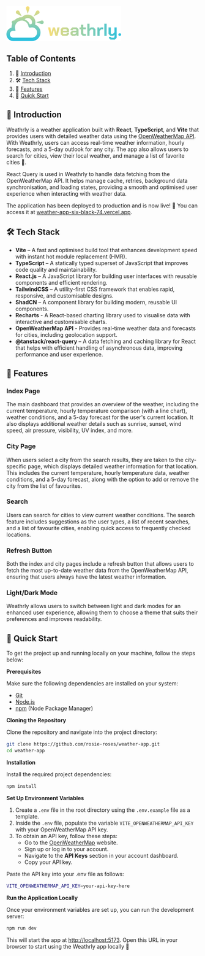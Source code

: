 <img src="./public/logo-dark.svg" alt="logo" width="300"> 

## <a name="table">Table of Contents</a>

1. 📝 [Introduction](#introduction)
2. 🛠️ [Tech Stack](#tech-stack)
3. 🔮 [Features](#features)
5. 🚀 [Quick Start](#quick-start)

## <a name="introduction">📝 Introduction</a>

Weathrly is a weather application built with **React**, **TypeScript**, and **Vite** that provides users with detailed weather data using the [OpenWeatherMap API](https://openweathermap.org/api). With Weathrly, users can access real-time weather information, hourly forecasts, and a 5-day outlook for any city. The app also allows users to search for cities, view their local weather, and manage a list of favorite cities 🌟.

React Query is used in Weathrly to handle data fetching from the OpenWeatherMap API. It helps manage cache, retries, background data synchronisation, and loading states, providing a smooth and optimised user experience when interacting with weather data.

The application has been deployed to production and is now live! 🎉 You can access it at [weather-app-six-black-74.vercel.app](https://weather-app-six-black-74.vercel.app).

## <a name="tech-stack">🛠️ Tech Stack</a>

- **Vite** – A fast and optimised build tool that enhances development speed with instant hot module replacement (HMR).
- **TypeScript** – A statically typed superset of JavaScript that improves code quality and maintainability.
- **React.js** – A JavaScript library for building user interfaces with reusable components and efficient rendering.
- **TailwindCSS** – A utility-first CSS framework that enables rapid, responsive, and customisable designs.
- **ShadCN** – A component library for building modern, reusable UI components.
- **Recharts** - A React-based charting library used to visualise data with interactive and customisable charts.
- **OpenWeatherMap API** - Provides real-time weather data and forecasts for cities, including geolocation support.
- **@tanstack/react-query** – A data fetching and caching library for React that helps with efficient handling of asynchronous data, improving performance and user experience.

## <a name="features">🔮 Features</a>

### Index Page
The main dashboard that provides an overview of the weather, including the current temperature, hourly temperature comparison (with a line chart), weather conditions, and a 5-day forecast for the user's current location. It also displays additional weather details such as sunrise, sunset, wind speed, air pressure, visibility, UV index, and more.

### City Page
When users select a city from the search results, they are taken to the city-specific page, which displays detailed weather information for that location. This includes the current temperature, hourly temperature data, weather conditions, and a 5-day forecast, along with the option to add or remove the city from the list of favourites.

### Search
Users can search for cities to view current weather conditions. The search feature includes suggestions as the user types, a list of recent searches, and a list of favourite cities, enabling quick access to frequently checked locations.

### Refresh Button
Both the index and city pages include a refresh button that allows users to fetch the most up-to-date weather data from the OpenWeatherMap API, ensuring that users always have the latest weather information.


### Light/Dark Mode
Weathrly allows users to switch between light and dark modes for an enhanced user experience, allowing them to choose a theme that suits their preferences and improves readability.

## <a name="quick-start">🚀 Quick Start</a>

To get the project up and running locally on your machine, follow the steps below:

**Prerequisites**

Make sure the following dependencies are installed on your system:

- [Git](https://git-scm.com/)
- [Node.js](https://nodejs.org/en)
- [npm](https://www.npmjs.com/) (Node Package Manager)

**Cloning the Repository**

Clone the repository and navigate into the project directory:

```bash
git clone https://github.com/rosie-roses/weather-app.git
cd weather-app
```

**Installation**

Install the required project dependencies:

```bash
npm install
```

**Set Up Environment Variables**

1. Create a ```.env``` file in the root directory using the ```.env.example``` file as a template.
2. Inside the ```.env``` file, populate the variable ```VITE_OPENWEATHERMAP_API_KEY``` with your OpenWeatherMap API key.
3. To obtain an API key, follow these steps:
    - Go to the [OpenWeatherMap](https://openweathermap.org/) website.
    - Sign up or log in to your account.
    - Navigate to the **API Keys** section in your account dashboard.
    - Copy your API key.

Paste the API key into your .env file as follows:
```bash
VITE_OPENWEATHERMAP_API_KEY=your-api-key-here
```

**Run the Application Locally**

Once your environment variables are set up, you can run the development server:

```bash
npm run dev
```

This will start the app at [http://localhost:5173](http://localhost:5173). Open this URL in your browser to start using the Weathrly app locally  💖